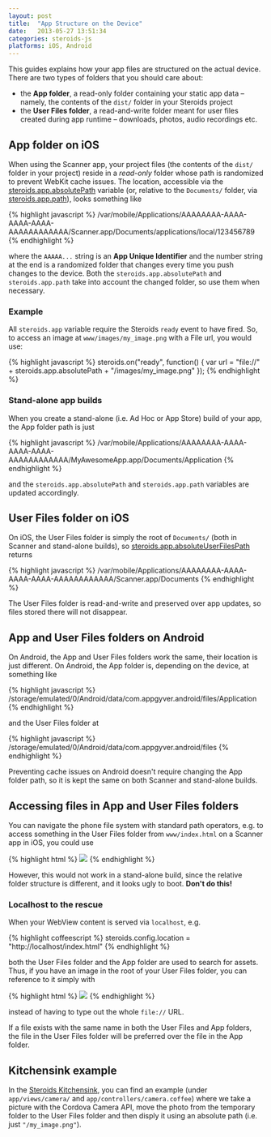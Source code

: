 ```yaml
---
layout: post
title:  "App Structure on the Device"
date:   2013-05-27 13:51:34
categories: steroids-js
platforms: iOS, Android
---
```


This guides explains how your app files are structured on the actual device. There are two types of folders that you should care about:

* the **App folder**, a read-only folder containing your static app data – namely, the contents of the `dist/` folder in your Steroids project
* the **User Files folder**, a read-and-write folder meant for user files created during app runtime – downloads, photos, audio recordings etc.

## App folder on iOS

When using the Scanner app, your project files (the contents of the `dist/` folder in your project) reside in a *read-only* folder whose path is randomized to prevent WebKit cache issues. The location, accessible via the [steroids.app.absolutePath][steroids.app.absolutePath] variable (or, relative to the `Documents/` folder, via [steroids.app.path][steroids.app.path]), looks something like

{% highlight javascript %}
/var/mobile/Applications/AAAAAAAA-AAAA-AAAA-AAAA-AAAAAAAAAAAA/Scanner.app/Documents/applications/local/123456789
{% endhighlight %}

where the `AAAAA...` string is an **App Unique Identifier** and the number string at the end is a randomized folder that changes every time you push changes to the device. Both the `steroids.app.absolutePath` and `steroids.app.path` take into account the changed folder, so use them when necessary.

### Example
All `steroids.app` variable require the Steroids `ready` event to have fired. So, to access an image at `www/images/my_image.png` with a File url, you would use:

{% highlight javascript %}
steroids.on("ready", function() {
  var url = "file://" + steroids.app.absolutePath + "/images/my_image.png"
});
{% endhighlight %}

### Stand-alone app builds
When you create a stand-alone (i.e. Ad Hoc or App Store) build of your app, the App folder path is just

{% highlight javascript %}
/var/mobile/Applications/AAAAAAAA-AAAA-AAAA-AAAA-AAAAAAAAAAAA/MyAwesomeApp.app/Documents/Application
{% endhighlight %}

and the `steroids.app.absolutePath` and `steroids.app.path` variables are updated accordingly.

## User Files folder on iOS

On iOS, the User Files folder is simply the root of `Documents/` (both in Scanner and stand-alone builds), so [steroids.app.absoluteUserFilesPath][steroids.app.absoluteUserFilesPath] returns

{% highlight javascript %}
/var/mobile/Applications/AAAAAAAA-AAAA-AAAA-AAAA-AAAAAAAAAAAA/Scanner.app/Documents
{% endhighlight %}

The User Files folder is read-and-write and preserved over app updates, so files stored there will not disappear.

## App and User Files folders on Android

On Android, the App and User Files folders work the same, their location is just different. On Android, the App folder is, depending on the device, at something like

{% highlight javascript %}
/storage/emulated/0/Android/data/com.appgyver.android/files/Application
{% endhighlight %}

and the User Files folder at

{% highlight javascript %}
/storage/emulated/0/Android/data/com.appgyver.android/files
{% endhighlight %}

Preventing cache issues on Android doesn't require changing the App folder path, so it is kept the same on both Scanner and stand-alone builds.

## Accessing files in App and User Files folders

You can navigate the phone file system with standard path operators, e.g. to access something in the User Files folder from `www/index.html` on a Scanner app in iOS, you could use

{% highlight html %}
<img src="../../../my_image.png">
{% endhighlight %}

However, this would not work in a stand-alone build, since the relative folder structure is different, and it looks ugly to boot. **Don't do this!**

### Localhost to the rescue

When your WebView content is served via `localhost`, e.g.

{% highlight coffeescript %}
steroids.config.location = "http://localhost/index.html"
{% endhighlight %}

both the User Files folder and the App folder are used to search for assets. Thus, if you have an image in the root of your User Files folder, you can reference to it simply with

{% highlight html %}
<img src="/my_image.png">
{% endhighlight %}

instead of having to type out the whole `file://` URL.

If a file exists with the same name in both the User Files and App folders, the file in the User Files folder will be preferred over the file in the App folder.

## Kitchensink example

In the [Steroids Kitchensink][kitchensink], you can find an example (under `app/views/camera/` and `app/controllers/camera.coffee`) where we take a picture with the Cordova Camera API, move the photo from the temporary folder to the User Files folder and then disply it using an absolute path (i.e. just `"/my_image.png"`).

[custom-dependencies-tasks]:  /steroids/guides/project_configuration/custom-dependencies-tasks/
[kitchensink]: https://github.com/AppGyver/kitchensink
[steroids.app.absolutePath]: http://docs.appgyver.com/en/edge/steroids_Steroids%20App%20and%20Device_Steroids.app_app.absolutePath.md.html#steroids.app.absolutePath
[steroids.app.absoluteUserFilesPath]: http://docs.appgyver.com/en/edge/steroids_Steroids%20App%20and%20Device_Steroids.app_app.absoluteUserFilesPath.md.html#steroids.app.absoluteUserFilesPath
[steroids.app.path]: http://docs.appgyver.com/en/edge/steroids_Steroids%20App%20and%20Device_Steroids.app_app.path.md.html#steroids.app.path